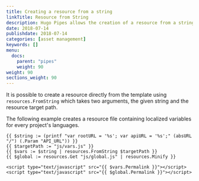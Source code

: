 ```yaml
---
title: Creating a resource from a string
linkTitle: Resource from String
description: Hugo Pipes allows the creation of a resource from a string.
date: 2018-07-14
publishdate: 2018-07-14
categories: [asset management]
keywords: []
menu:
  docs:
    parent: "pipes"
    weight: 90
weight: 90
sections_weight: 90
---
```


It is possible to create a resource directly from the template using `resources.FromString` which takes two arguments, the given string and the resource target path.

The following example creates a resource file containing localized variables for every project's languages.

```go-html-template
{{ $string := (printf "var rootURL = '%s'; var apiURL = '%s';" (absURL "/") (.Param "API_URL")) }}
{{ $targetPath := "js/vars.js" }}
{{ $vars := $string | resources.FromString $targetPath }}
{{ $global := resources.Get "js/global.js" | resources.Minify }}

<script type="text/javascript" src="{{ $vars.Permalink }}"></script>
<script type="text/javascript" src="{{ $global.Permalink }}"></script>
```
